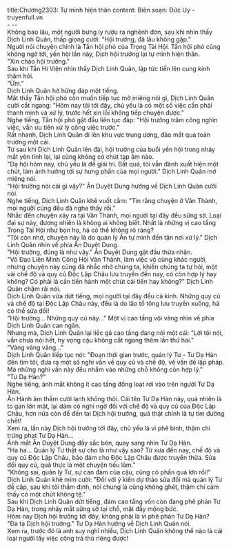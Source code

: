 title:Chương2303: Tự mình hiện thân
content:
Biên soạn: Đức Uy - truyenfull.vn<br>- --<br>Không bao lâu, một người bưng ly rượu ra nghênh đón, sau khi nhìn thấy Dịch Linh Quân, thấp giọng cười: "Hội trưởng, đã lâu không gặp."<br>Người nói chuyện chính là Tần hội phó của Trọng Tài Hội. Tần hội phó cũng không ngờ tới, yến hội lần này, Dịch hội trưởng lại tự mình hiện thân.<br>"Xin chào hội trưởng."<br>Sau khi Tần Hi Viện nhìn thấy Dịch Linh Quân, lập tức tiến lên cung kính thăm hỏi.<br>"Ừm."<br>Dịch Linh Quân hờ hững đáp một tiếng.<br>Mắt thấy Tần hội phó còn muốn tiếp tục mở miệng nói gì, Dịch Linh Quân cười cắt ngang: "Hôm nay tôi tới đây, chủ yếu là có một số việc cần phải thanh minh và xử lý, trước hết xin lỗi không tiếp chuyện được."<br>Nghe tiếng, Tần hội phó gật đầu liên tục đáp: "Hội trưởng trăm công nghìn việc, vẫn ưu tiên xử lý công việc trước."<br>Rất nhanh, Dịch Linh Quân đi lên khu vực trung ương, đảo mắt qua toàn trường một cái.<br>Từ sau khi Dịch Linh Quân lên đài, hội trường của buổi yến hội trong nháy mắt yên tĩnh lại, lại cũng không có chút tạp âm nào.<br>"Dạ hội hôm nay, chủ yếu là để giải trí. Bất quá, tôi vẫn đành xuất hiện một chút, làm ảnh hưởng tới sự hưng phấn của mọi người." Dịch Linh Quân mở miệng nói.<br>"Hội trưởng nói cái gì vậy?" Ân Duyệt Dung hướng về Dịch Linh Quân cười nói.<br>Nghe tiếng, Dịch Linh Quân khẽ vuốt cằm: "Tin rằng chuyện ở Vân Thành, mọi người cũng đều đã nghe thấy rồi."<br>Nhắc đến chuyện xảy ra tại Vân Thành, mọi người tại đây đều sững sờ. Loại đại sự này, đương nhiên là không ai không biết. Nhất là những vị cao tầng Trọng Tài Hội như bọn họ, há có thể không rõ ràng?<br>"Tôi còn nhớ, chuyện này là do quản lý Ân tự mình đến tận nơi xử lý." Dịch Linh Quân nhìn về phía Ân Duyệt Dung.<br>"Hội trưởng, đúng là như vậy." Ân Duyệt Dung gật đầu thừa nhận.<br>"Võ Đạo Liên Minh Công Hội Vân Thành, làm việc vô cùng khác người, nhưng chuyện này cũng đã nhắc nhở chúng ta, khiến chúng ta tự hỏi, một vài chế độ và quy củ Độc Lập Châu lưu truyền đến nay, có còn hợp lý hay không? Có phải là cần tiến hành một chút cải tiến hay không?" Dịch Linh Quân chậm rãi nói.<br>Dịch Linh Quân vừa dứt tiếng, mọi người tại đây đều cả kinh. Những quy củ và chế độ tại Độc Lập Châu này, đều là do lão tổ tông lưu truyền xuống, há có thể sửa đổi!<br>"Hội trưởng... Những quy củ này..." Một vị cao tầng vội vàng nhìn về phía Dịch Linh Quân can ngăn.<br>Nhưng mà, Dịch Linh Quân lại liếc gã cao tầng đang nói một cái: "Lời tôi nói, vẫn chưa nói hết, hy vọng cậu không cắt ngang thêm lần thứ hai."<br>"Vâng vâng vâng..."<br>Dịch Linh Quân tiếp tục nói: "Đoạn thời gian trước, quản lý Tư - Tư Dạ Hàn đến tìm tôi, đưa ra một số nghi vấn về quy củ và chế độ, về vấn đề lập pháp. Mà những nghi vấn này đều nhắm vào những chỗ không còn hợp lý."<br>"Tư Dạ Hàn?"<br>Nghe tiếng, ánh mắt không ít cao tầng đồng loạt rơi vào trên người Tư Dạ Hàn.<br>Ân Hành âm thầm cười lạnh không thôi. Cái tên Tư Dạ Hàn này, quả nhiên là to gan lớn mật, lại dám có nghi ngờ đối với chế độ và quy củ của Độc Lập Châu, hơn nữa còn để đến tai Dịch hội trưởng, quả thật chính là tự tìm đường chết!<br>Xem ra, lần này Dịch hội trưởng tới đây, chủ yếu là vì phê bình, thậm chí trừng phạt Tư Dạ Hàn...<br>Ánh mắt Ân Duyệt Dung đầy sắc bén, quay sang nhìn Tư Dạ Hàn.<br>"Ha ha... Quản lý Tư thật sự cho là như vậy sao? Từ xưa đến nay, chế độ và quy củ Độc Lập Châu, bảo đảm cho Độc Lập Châu được truyền thừa. Sửa đổi quy củ, quả thực là một chuyện tiếu lâm."<br>"Không sai, quản lý Tư, sự can đảm của cậu, cũng có phần quá lớn rồi!"<br>Dịch Linh Quân khẽ mỉm cười: "Đối với ý kiến dự thảo sửa đổi mà quản lý Tư đề cập, sau khi tôi thẩm định, nói chung là cũng không ghét, thậm chí cảm thấy có một chút không tệ."<br>Sau khi Dịch Linh Quân dứt tiếng, đám cao tầng vốn còn đang phê phán Tư Dạ Hàn, trong nháy mắt sững sờ tại chỗ, mặt đầy mộng bức.<br>Hôm nay Dịch hội trưởng tới đây, không phải là vì phê phán Tư Dạ Hàn?<br>"Đa tạ Dịch hội trưởng." Tư Dạ Hàn hướng về Dịch Linh Quân nói.<br>Xem ra, trước đó là anh suy nghĩ nhiều, Dịch Linh Quân không thể nào là cái loại người lấy việc công trả thù riêng được!